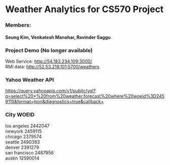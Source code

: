 # Weather Analytics for CS570 Project

### Members:
#### Seung Kim, Venkatesh Manohar, Ravinder Saggu

### Project Demo (No longer available)
Web Service: http://54.183.234.109:3000/  
RMI data: http://52.53.219.101:5700/weathers

### Yahoo Weather API
https://query.yahooapis.com/v1/public/yql?q=select%20*%20from%20weather.forecast%20where%20woeid%3D2459115&format=json&diagnostics=true&callback=

### City WOEID
los angeles 2442047  
newyork 2459115  
chicago 2379574  
seattle 2490383  
denver 2391279  
san francisco 2487956  
austin 12590014  
